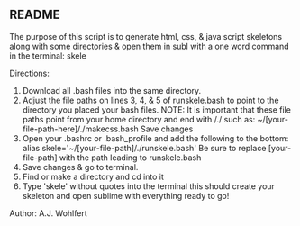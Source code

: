 README
------

The purpose of this script is to generate html, css, & java script skeletons along with some directories & open them in subl with a one word command in the terminal: skele

Directions:

1. Download all .bash files into the same directory.
2. Adjust the file paths on lines 3, 4, & 5 of runskele.bash to point to the directory you placed your bash files. NOTE: It is important that these file paths point from your home directory and end with /./ such as: ~/[your-file-path-here]/./makecss.bash
Save changes
3. Open your .bashrc or .bash_profile and add the following to the bottom:
alias skele='~/[your-file-path]/./runskele.bash'
Be sure to replace [your-file-path] with the path leading to runskele.bash
4. Save changes & go to terminal.
5. Find or make a directory and cd into it
6. Type 'skele' without quotes into the terminal this should create your skeleton and open sublime with everything ready to go!

Author: A.J. Wohlfert
